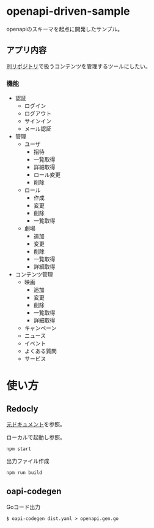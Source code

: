# openapi-driven-sample
openapiのスキーマを起点に開発したサンプル。

## アプリ内容
[別リポジトリ](https://github.com/Taurin190/nuxt-sample)で扱うコンテンツを管理するツールにしたい。

### 機能
- 認証
  - ログイン
  - ログアウト
  - サインイン
  - メール認証
- 管理
  - ユーザ
    - 招待
    - 一覧取得
    - 詳細取得
    - ロール変更
    - 削除
  - ロール
    - 作成
    - 変更
    - 削除
    - 一覧取得
  - 劇場
    - 追加
    - 変更
    - 削除
    - 一覧取得
    - 詳細取得
- コンテンツ管理
  - 映画
    - 追加
    - 変更
    - 削除
    - 一覧取得
    - 詳細取得
  - キャンペーン
  - ニュース
  - イベント
  - よくある質問
  - サービス

# 使い方
## Redocly
[元ドキュメント](https://github.com/Redocly/openapi-starter)を参照。

ローカルで起動し参照。
```
npm start 
```
出力ファイル作成
```
npm run build
```

## oapi-codegen
Goコード出力
```
$ oapi-codegen dist.yaml > openapi.gen.go
```
